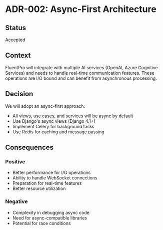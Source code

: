 # ADR-002: Async-First Architecture

## Status
Accepted

## Context
FluentPro will integrate with multiple AI services (OpenAI, Azure Cognitive Services) and needs to handle real-time communication features. These operations are I/O bound and can benefit from asynchronous processing.

## Decision
We will adopt an async-first approach:
- All views, use cases, and services will be async by default
- Use Django's async views (Django 4.1+)
- Implement Celery for background tasks
- Use Redis for caching and message passing

## Consequences
### Positive
- Better performance for I/O operations
- Ability to handle WebSocket connections
- Preparation for real-time features
- Better resource utilization

### Negative
- Complexity in debugging async code
- Need for async-compatible libraries
- Potential for race conditions